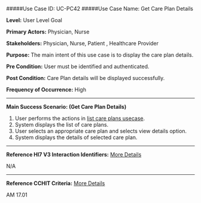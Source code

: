 #####Use Case ID: UC-PC42
#####Use Case Name: Get Care Plan Details

**Level:**                     User Level Goal

**Primary Actors:**            Physician, Nurse

**Stakeholders:**              Physician, Nurse, Patient , Healthcare Provider

**Purpose:**                   The main intent of this use case is to display the care plan details.

**Pre Condition:**             User must be identified and authenticated.

**Post Condition:**            Care Plan details will be displayed successfully.

**Frequency of Occurrence:**   High
__________________________________________________________
**Main Success Scenario: (Get Care Plan Details)**

1.	User performs the actions in [list care plans usecase](PC41-list-care-plans.md).
2.	System displays the list of care plans.
3.	User selects an appropriate care plan and selects view details option.
4.	System displays the details of selected care plan.

________________________________________________________________________
**Reference Hl7 V3 Interaction Identifiers:**
[More Details](http://www.hl7.org/implement/standards/product_brief.cfm?product_id=306)

N/A
_______________________________________________________________
**Reference CCHIT Criteria:**
[More Details](https://www.cchit.org/cchit-certified)

AM 17.01


